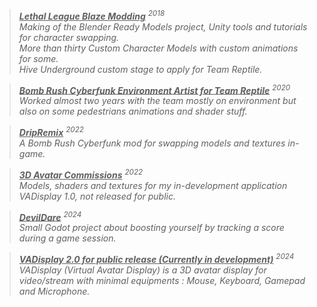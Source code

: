 <i>

> <ins>**Lethal League Blaze Modding**</ins> <sup>2018</sup> <br>
> Making of the Blender Ready Models project, Unity tools and tutorials for character swapping.<br>
> More than thirty Custom Character Models with custom animations for some.<br>
> Hive Underground custom stage to apply for Team Reptile.

> <ins>**Bomb Rush Cyberfunk Environment Artist for Team Reptile**</ins> <sup>2020</sup> <br>
> Worked almost two years with the team mostly on environment but also on some pedestrians animations and shader stuff.

> <ins>**DripRemix**</ins> <sup>2022</sup> <br>
> A Bomb Rush Cyberfunk mod for swapping models and textures in-game.

> <ins>**3D Avatar Commissions**</ins> <sup>2022</sup> <br>
> Models, shaders and textures for my in-development application VADisplay 1.0, not released for public.

> <ins>**DevilDare**</ins> <sup>2024</sup> <br>
> Small Godot project about boosting yourself by tracking a score during a game session.

> <ins>**VADisplay 2.0 for public release (Currently in development)**</ins> <sup>2024</sup> <br>
> VADisplay (Virtual Avatar Display) is a 3D avatar display for video/stream with minimal equipments : Mouse, Keyboard, Gamepad and Microphone.

</i>
